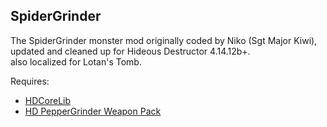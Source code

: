 ## SpiderGrinder
The SpiderGrinder monster mod originally coded by Niko (Sgt Major Kiwi),  
updated and cleaned up for Hideous Destructor 4.14.12b+.  
also localized for Lotan's Tomb.

Requires:
- [HDCoreLib](https://github.com/HDest-Community/hdest-core-lib)
- [HD PepperGrinder Weapon Pack](https://gitlab.com/hdiscord-saltmines/hd-peppergrinder)
